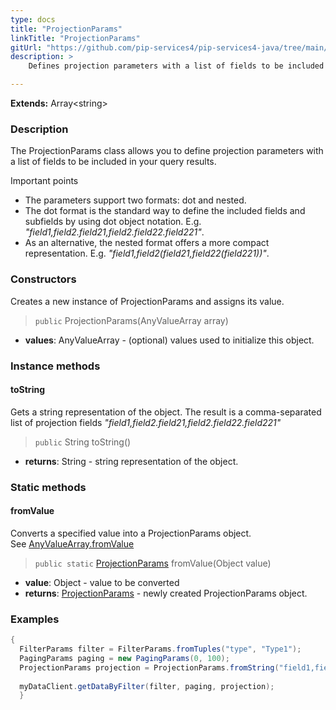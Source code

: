 ```yaml
---
type: docs
title: "ProjectionParams"
linkTitle: "ProjectionParams"
gitUrl: "https://github.com/pip-services4/pip-services4-java/tree/main/pip-services4-data-java"
description: > 
    Defines projection parameters with a list of fields to be included in the query results.

---
```


**Extends:** Array\<string\> 

### Description

The ProjectionParams class allows you to define projection parameters with a list of fields to be included in your query results. 

Important points

- The parameters support two formats: dot and nested.
- The dot format is the standard way to define the included fields and subfields by using dot object notation. E.g. *"field1,field2.field21,field2.field22.field221"*.
- As an alternative, the nested format offers a more compact representation. E.g. *"field1,field2(field21,field22(field221))"*.

### Constructors
Creates a new instance of ProjectionParams and assigns its value.

> `public` ProjectionParams(AnyValueArray array)

- **values**: AnyValueArray - (optional) values used to initialize this object.

### Instance methods

#### toString
Gets a string representation of the object.
The result is a comma-separated list of projection fields
*"field1,field2.field21,field2.field22.field221"*

> `public` String toString()

- **returns**: String - string representation of the object.

### Static methods


#### fromValue
Converts a specified value into a ProjectionParams object.  
See [AnyValueArray.fromValue](../any_value_array/#fromvalue)

> `public static` [ProjectionParams]() fromValue(Object value)

- **value**: Object -  value to be converted
- **returns**: [ProjectionParams]() - newly created ProjectionParams object.

### Examples

```java
{
  FilterParams filter = FilterParams.fromTuples("type", "Type1");
  PagingParams paging = new PagingParams(0, 100);
  ProjectionParams projection = ProjectionParams.fromString("field1,field2(field21,field22)")
  
  myDataClient.getDataByFilter(filter, paging, projection);
  }
```
